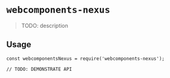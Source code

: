 # `webcomponents-nexus`

> TODO: description

## Usage

```
const webcomponentsNexus = require('webcomponents-nexus');

// TODO: DEMONSTRATE API
```
